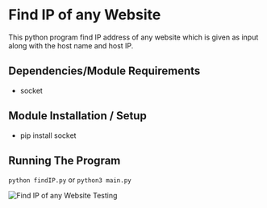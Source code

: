 # Find IP of any Website
This python program find IP address of any website which is given as input along with the host name and host IP.

## Dependencies/Module Requirements
- socket

## Module Installation / Setup
- pip install socket

## Running The Program

```python findIP.py```
or
```python3 main.py```

![Find IP of any Website Testing](https://github.com/amulshrestha/Python-Projects/blob/main/Find%20IP%20Address%20of%20any%20Website/test.png)
